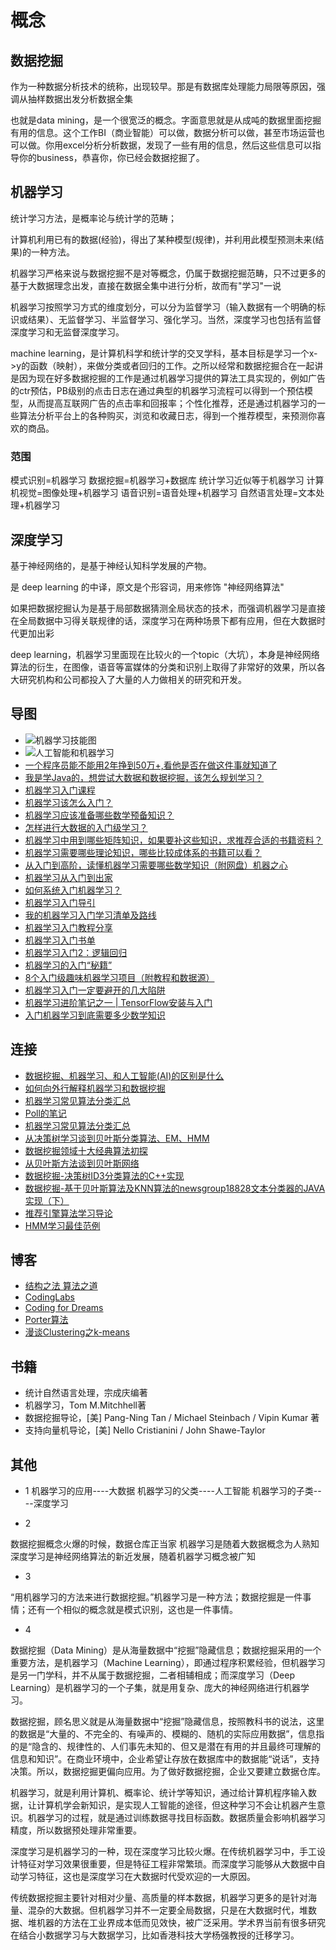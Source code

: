#   概念


##  数据挖掘

作为一种数据分析技术的统称，出现较早。那是有数据库处理能力局限等原因，强调从抽样数据出发分析数据全集

也就是data mining，是一个很宽泛的概念。字面意思就是从成吨的数据里面挖掘有用的信息。这个工作BI（商业智能）可以做，数据分析可以做，甚至市场运营也可以做。你用excel分析分析数据，发现了一些有用的信息，然后这些信息可以指导你的business，恭喜你，你已经会数据挖掘了。


##  机器学习

统计学习方法，是概率论与统计学的范畴；

计算机利用已有的数据(经验)，得出了某种模型(规律)，并利用此模型预测未来(结果)的一种方法。

机器学习严格来说与数据挖掘不是对等概念，仍属于数据挖掘范畴，只不过更多的基于大数据理念出发，直接在数据全集中进行分析，故而有"学习"一说

机器学习按照学习方式的维度划分，可以分为监督学习（输入数据有一个明确的标识或结果）、无监督学习、半监督学习、强化学习。当然，深度学习也包括有监督深度学习和无监督深度学习。

machine learning，是计算机科学和统计学的交叉学科，基本目标是学习一个x->y的函数（映射），来做分类或者回归的工作。之所以经常和数据挖掘合在一起讲是因为现在好多数据挖掘的工作是通过机器学习提供的算法工具实现的，例如广告的ctr预估，PB级别的点击日志在通过典型的机器学习流程可以得到一个预估模型，从而提高互联网广告的点击率和回报率；个性化推荐，还是通过机器学习的一些算法分析平台上的各种购买，浏览和收藏日志，得到一个推荐模型，来预测你喜欢的商品。



### 范围
模式识别=机器学习
数据挖掘=机器学习+数据库
统计学习近似等于机器学习
计算机视觉=图像处理+机器学习
语音识别=语音处理+机器学习
自然语言处理=文本处理+机器学习


##  深度学习
基于神经网络的，是基于神经认知科学发展的产物。

是 deep learning 的中译，原文是个形容词，用来修饰 "神经网络算法"

如果把数据挖掘认为是基于局部数据猜测全局状态的技术，而强调机器学习是直接在全局数据中习得关联规律的话，深度学习在两种场景下都有应用，但在大数据时代更加出彩

deep learning，机器学习里面现在比较火的一个topic（大坑），本身是神经网络算法的衍生，在图像，语音等富媒体的分类和识别上取得了非常好的效果，所以各大研究机构和公司都投入了大量的人力做相关的研究和开发。


##  导图
-   ![机器学习技能图](image/142734.jpg)
-   ![人工智能和机器学习](image/AI.png)
-   [一个程序员能不能用2年挣到50万+,看他是否在做这件事就知道了](https://mp.weixin.qq.com/s/B0fLLgDal5bvZg209VT2_w)
-   [我是学Java的，想尝试大数据和数据挖掘，该怎么规划学习？](https://www.zhihu.com/question/21380122/answer/237421875)
-   [机器学习入门课程](https://zhuanlan.zhihu.com/p/34292209)
-   [机器学习该怎么入门？](https://www.zhihu.com/question/20691338/answer/142221700)
-   [机器学习应该准备哪些数学预备知识？](https://www.zhihu.com/question/36324957/answer/67098507)
-   [怎样进行大数据的入门级学习？](https://www.zhihu.com/question/24761255/answer/59803163)
-   [机器学习中用到哪些矩阵知识，如果要补这些知识，求推荐合适的书籍资料？](https://www.zhihu.com/question/25866010/answer/134274425)
-   [机器学习需要哪些理论知识，哪些比较成体系的书籍可以看？](https://www.zhihu.com/question/66868344/answer/246675018)
-   [从入门到高阶，读懂机器学习需要哪些数学知识（附网盘）机器之心](https://zhuanlan.zhihu.com/p/36018667)
-   [机器学习从入门到出家](https://zhuanlan.zhihu.com/p/26590763)
-   [如何系统入门机器学习？](https://www.zhihu.com/question/266127835/answer/331399383)
-   [机器学习入门导引](https://zhuanlan.zhihu.com/p/23796060)
-   [我的机器学习入门学习清单及路线](https://zhuanlan.zhihu.com/p/27018536)
-   [机器学习入门教程分享](https://zhuanlan.zhihu.com/p/27381779)
-   [机器学习入门书单](https://zhuanlan.zhihu.com/p/25320185)
-   [机器学习入门2：逻辑回归](https://zhuanlan.zhihu.com/p/35927764)
-   [机器学习的入门“秘籍”](https://zhuanlan.zhihu.com/p/29302786)
-   [8个入门级趣味机器学习项目（附教程和数据源）](https://zhuanlan.zhihu.com/p/32119848)
-   [机器学习入门一定要避开的几大陷阱](https://zhuanlan.zhihu.com/p/32322378)
-   [机器学习进阶笔记之一 | TensorFlow安装与入门](https://zhuanlan.zhihu.com/p/22410917)
-   [入门机器学习到底需要多少数学知识](https://zhuanlan.zhihu.com/p/30691582)



##  连接
-   [数据挖掘、机器学习、和人工智能(AI)的区别是什么](https://www.cnblogs.com/DonJiang/p/5744535.html)
-   [如何向外行解释机器学习和数据挖掘](http://blog.jobbole.com/50338/)
-   [机器学习常见算法分类汇总](http://www.cnblogs.com/maybe2030/p/4665816.html)
-   [Poll的笔记](http://www.cnblogs.com/maybe2030/)
-   [机器学习常见算法分类汇总](http://blog.jobbole.com/77620/)
-   [从决策树学习谈到贝叶斯分类算法、EM、HMM ](https://blog.csdn.net/v_july_v/article/details/7577684)
-   [数据挖掘领域十大经典算法初探](https://blog.csdn.net/v_july_v/article/details/6142146)
-   [从贝叶斯方法谈到贝叶斯网络](https://blog.csdn.net/v_july_v/article/details/40984699)
-   [数据挖掘-决策树ID3分类算法的C++实现](https://blog.csdn.net/yangliuy/article/details/7322015)
-   [数据挖掘-基于贝叶斯算法及KNN算法的newsgroup18828文本分类器的JAVA实现（下）](https://blog.csdn.net/yangliuy/article/details/7401142)
-   [推荐引擎算法学习导论](https://blog.csdn.net/v_july_v/article/details/7184318)
-   [HMM学习最佳范例](http://www.52nlp.cn/category/hidden-markov-model/page/4)




##  博客
-   [结构之法 算法之道](https://blog.csdn.net/v_july_v)
-   [CodingLabs](http://blog.codinglabs.org/)
-   [Coding for Dreams](https://blog.csdn.net/yangliuy)
-   [Porter算法](http://qinxuye.me/article/porter-stemmer/)
-   [漫谈Clustering之k-means](http://blog.pluskid.org/?p=17)



##  书籍
-   统计自然语言处理，宗成庆编著
-   机器学习，Tom M.Mitchhell著
-   数据挖掘导论，[美] Pang-Ning Tan / Michael Steinbach / Vipin Kumar 著
-   支持向量机导论，[美] Nello Cristianini / John Shawe-Taylor



##  其他

-   1
机器学习的应用----大数据
机器学习的父类----人工智能
机器学习的子类----深度学习

-   2

数据挖掘概念火爆的时候，数据仓库正当家
机器学习是随着大数据概念为人熟知
深度学习是神经网络算法的新近发展，随着机器学习概念被广知

-   3

“用机器学习的方法来进行数据挖掘。”机器学习是一种方法；数据挖掘是一件事情；还有一个相似的概念就是模式识别，这也是一件事情。

-   4

数据挖掘（Data Mining）是从海量数据中“挖掘”隐藏信息；数据挖掘采用的一个重要方法，是机器学习（Machine Learning），即通过程序积累经验，但机器学习是另一门学科，并不从属于数据挖掘，二者相辅相成；而深度学习（Deep Learning）是机器学习的一个子集，就是用复杂、庞大的神经网络进行机器学习。

数据挖掘，顾名思义就是从海量数据中“挖掘”隐藏信息，按照教科书的说法，这里的数据是“大量的、不完全的、有噪声的、模糊的、随机的实际应用数据”，信息指的是“隐含的、规律性的、人们事先未知的、但又是潜在有用的并且最终可理解的信息和知识”。在商业环境中，企业希望让存放在数据库中的数据能“说话”，支持决策。所以，数据挖掘更偏向应用。为了做好数据挖掘，企业又要建立数据仓库。

机器学习，就是利用计算机、概率论、统计学等知识，通过给计算机程序输入数据，让计算机学会新知识，是实现人工智能的途径，但这种学习不会让机器产生意识。机器学习的过程，就是通过训练数据寻找目标函数。数据质量会影响机器学习精度，所以数据预处理非常重要。

深度学习是机器学习的一种，现在深度学习比较火爆。在传统机器学习中，手工设计特征对学习效果很重要，但是特征工程非常繁琐。而深度学习能够从大数据中自动学习特征，这也是深度学习在大数据时代受欢迎的一大原因。

传统数据挖掘主要针对相对少量、高质量的样本数据，机器学习更多的是针对海量、混杂的大数据。但机器学习并不一定要全局数据，只是在大数据时代，堆数据、堆机器的方法在工业界成本低而见效快，被广泛采用。学术界当前有很多研究在结合小数据学习与大数据学习，比如香港科技大学杨强教授的迁移学习。

